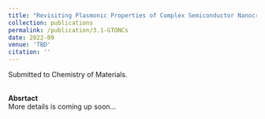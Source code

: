 ```yaml
---
title: "Revisiting Plasmonic Properties of Complex Semiconductor Nanocrystals Using Magnetic Circular Dichroism Spectroscopy: A Cautionary Tale"
collection: publications
permalink: /publication/3.1-GTONCs
date: 2022-09
venue: 'TBD'
citation: ''
---
```

Submitted to Chemistry of Materials. 


<br/><b>Absrtact</b><br/>
More details is coming up soon...

